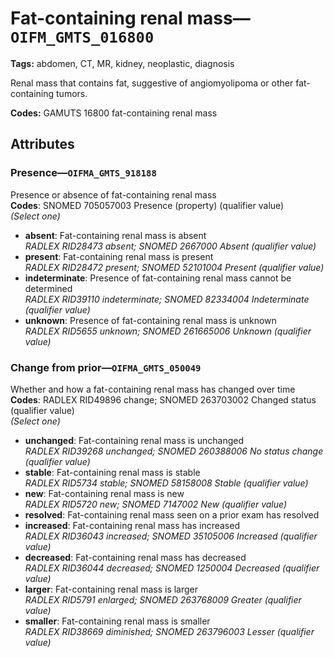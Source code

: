 # Fat-containing renal mass—`OIFM_GMTS_016800`

**Tags:** abdomen, CT, MR, kidney, neoplastic, diagnosis

Renal mass that contains fat, suggestive of angiomyolipoma or other fat-containing tumors.

**Codes:** GAMUTS 16800 fat-containing renal mass

## Attributes

### Presence—`OIFMA_GMTS_918188`

Presence or absence of fat-containing renal mass  
**Codes**: SNOMED 705057003 Presence (property) (qualifier value)  
*(Select one)*

- **absent**: Fat-containing renal mass is absent  
_RADLEX RID28473 absent; SNOMED 2667000 Absent (qualifier value)_
- **present**: Fat-containing renal mass is present  
_RADLEX RID28472 present; SNOMED 52101004 Present (qualifier value)_
- **indeterminate**: Presence of fat-containing renal mass cannot be determined  
_RADLEX RID39110 indeterminate; SNOMED 82334004 Indeterminate (qualifier value)_
- **unknown**: Presence of fat-containing renal mass is unknown  
_RADLEX RID5655 unknown; SNOMED 261665006 Unknown (qualifier value)_

### Change from prior—`OIFMA_GMTS_050049`

Whether and how a fat-containing renal mass has changed over time  
**Codes**: RADLEX RID49896 change; SNOMED 263703002 Changed status (qualifier value)  
*(Select one)*

- **unchanged**: Fat-containing renal mass is unchanged  
_RADLEX RID39268 unchanged; SNOMED 260388006 No status change (qualifier value)_
- **stable**: Fat-containing renal mass is stable  
_RADLEX RID5734 stable; SNOMED 58158008 Stable (qualifier value)_
- **new**: Fat-containing renal mass is new  
_RADLEX RID5720 new; SNOMED 7147002 New (qualifier value)_
- **resolved**: Fat-containing renal mass seen on a prior exam has resolved  
- **increased**: Fat-containing renal mass has increased  
_RADLEX RID36043 increased; SNOMED 35105006 Increased (qualifier value)_
- **decreased**: Fat-containing renal mass has decreased  
_RADLEX RID36044 decreased; SNOMED 1250004 Decreased (qualifier value)_
- **larger**: Fat-containing renal mass is larger  
_RADLEX RID5791 enlarged; SNOMED 263768009 Greater (qualifier value)_
- **smaller**: Fat-containing renal mass is smaller  
_RADLEX RID38669 diminished; SNOMED 263796003 Lesser (qualifier value)_